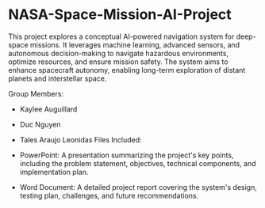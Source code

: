# NASA-Space-Mission-AI-Project
This project explores a conceptual AI-powered navigation system for deep-space missions. It leverages machine learning, advanced sensors, and autonomous decision-making to navigate hazardous environments, optimize resources, and ensure mission safety. The system aims to enhance spacecraft autonomy, enabling long-term exploration of distant planets and interstellar space.

Group Members:

- Kaylee Auguillard
- Duc Nguyen
- Tales Araujo Leonidas
Files Included:

- PowerPoint: A presentation summarizing the project's key points, including the problem statement, objectives, technical components, and implementation plan.
- Word Document: A detailed project report covering the system's design, testing plan, challenges, and future recommendations.
